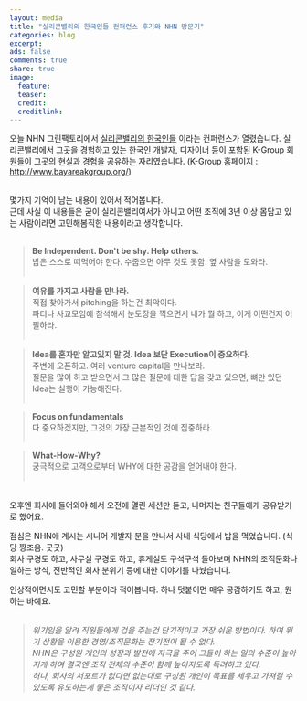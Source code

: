 ```yaml
---
layout: media
title: "실리콘밸리의 한국인들﻿ 컨퍼런스 후기와 NHN 방문기"
categories: blog
excerpt:
ads: false
comments: true
share: true
image:
  feature: 
  teaser: 
  credit: 
  creditlink: 
---
```


오늘 NHN 그린팩토리에서 <a href="http://startupall.kr/k_group_2014325/">실리콘밸리의 한국인들</a> 이라는 컨퍼런스가 열렸습니다.
실리콘밸리에서 그곳을 경험하고 있는 한국인 개발자, 디자이너 등이 포함된 K-Group 회원들이 그곳의 현실과 경험을 공유하는 자리였습니다. (K-Group 홈페이지 : http://www.bayareakgroup.org/)<br><br>

몇가지 기억이 남는 내용이 있어서 적어봅니다. <br>
근데 사실 이 내용들은 굳이 실리콘밸리여서가 아니고 어떤 조직에 3년 이상 몸담고 있는 사람이라면 고민해봄직한 내용이라고 생각합니다.  <br><br>


> **Be Independent. Don't be shy. Help others.** <br>
>밥은 스스로 떠먹어야 한다. 수줍으면 아무 것도 못함. 옆 사람을 도와라.  <br><br>

>**여유를 가지고 사람을 만나라.**<br>
>직접 찾아가서 pitching을 하는건 최악이다. <br>
>파티나 사교모임에 참석해서 눈도장을 찍으면서 내가 뭘 하고, 이게 어떤건지 어필하라. <br><br>

>**Idea를 혼자만 알고있지 말 것. Idea 보단 Execution이 중요하다.**<br>
>주변에 오픈하고. 여러 venture capital을 만나보라. <br>
>질문을 많이 하고 받으면서 그 많은 질문에 대한 답을 갖고 있으면, 뼈만 있던 Idea는 실행이 가능해진다. <br><br>

>**Focus on fundamentals** <br>
>다 중요하겠지만, 그것의 가장 근본적인 것에 집중하라. <br><br> 

>**What-How-Why?** <br>
>궁극적으로 고객으로부터 WHY에 대한 공감을 얻어내야 한다.  <br><br>

<br>
오후엔 회사에 들어와야 해서 오전에 열린 세션만 듣고, 나머지는 친구들에게 공유받기로 했어요.<br>

점심은 NHN에 계시는 시니어 개발자 분을 만나서 사내 식당에서 밥을 먹었습니다. (식당 짱조음. 굿굿)<br>
회사 구경도 하고, 사무실 구경도 하고, 휴게실도 구석구석 돌아보며 NHN의 조직문화나 일하는 방식, 전반적인 회사 분위기 등에 대한 이야기를 나눴습니다.<br>

인상적이면서도 고민할 부분이라 적어봅니다. 하나 덧붙이면 매우 공감하기도 하고, 원하는 바예요.<br><br>


>*위기임을 알려 직원들에게 겁을 주는건 단기적이고 가장 쉬운 방법이다.*
>*하여 위기 상황을 이용한 경영/조직문화는 장기전이 될 수 없다.*<br>
>*NHN은 구성원 개인의 성장과 발전에 자극을 주어 그들이 하는 일의 수준이 높아지게 하여 결국엔 조직 전체의 수준이 함께 높아지도록 독려하고 있다.*<br>
>*허나, 회사의 서포트가 없다면 없는대로 구성원 개인이 목표를 세우고 가져갈 수 있도록 유도하는게 좋은 조직이자 리더인 것 같다.*